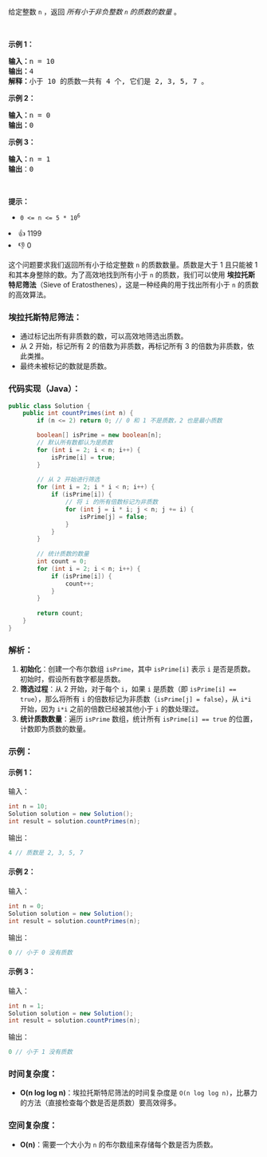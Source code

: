 <p>给定整数 <code>n</code> ，返回 <em>所有小于非负整数&nbsp;<code>n</code>&nbsp;的质数的数量</em> 。</p>

<p>&nbsp;</p>

<p><strong>示例 1：</strong></p>

<pre>
<strong>输入：</strong>n = 10
<strong>输出：</strong>4
<strong>解释：</strong>小于 10 的质数一共有 4 个, 它们是 2, 3, 5, 7 。
</pre>

<p><strong>示例 2：</strong></p>

<pre>
<strong>输入：</strong>n = 0
<strong>输出：</strong>0
</pre>

<p><strong>示例 3：</strong></p>

<pre>
<strong>输入：</strong>n = 1
<strong>输出</strong>：0
</pre>

<p>&nbsp;</p>

<p><strong>提示：</strong></p>

<ul> 
 <li><code>0 &lt;= n &lt;= 5 * 10<sup>6</sup></code></li> 
</ul>

<div><li>👍 1199</li><li>👎 0</li></div>

这个问题要求我们返回所有小于给定整数 `n` 的质数数量。质数是大于 1 且只能被 1 和其本身整除的数。为了高效地找到所有小于 `n` 的质数，我们可以使用 **埃拉托斯特尼筛法**（Sieve of Eratosthenes），这是一种经典的用于找出所有小于 `n` 的质数的高效算法。

### 埃拉托斯特尼筛法：
- 通过标记出所有非质数的数，可以高效地筛选出质数。
- 从 2 开始，标记所有 2 的倍数为非质数，再标记所有 3 的倍数为非质数，依此类推。
- 最终未被标记的数就是质数。

### 代码实现（Java）：

```java
public class Solution {
    public int countPrimes(int n) {
        if (n <= 2) return 0; // 0 和 1 不是质数，2 也是最小质数

        boolean[] isPrime = new boolean[n];
        // 默认所有数都认为是质数
        for (int i = 2; i < n; i++) {
            isPrime[i] = true;
        }
        
        // 从 2 开始进行筛选
        for (int i = 2; i * i < n; i++) {
            if (isPrime[i]) {
                // 将 i 的所有倍数标记为非质数
                for (int j = i * i; j < n; j += i) {
                    isPrime[j] = false;
                }
            }
        }
        
        // 统计质数的数量
        int count = 0;
        for (int i = 2; i < n; i++) {
            if (isPrime[i]) {
                count++;
            }
        }
        
        return count;
    }
}
```

### 解析：
1. **初始化**：创建一个布尔数组 `isPrime`，其中 `isPrime[i]` 表示 `i` 是否是质数。初始时，假设所有数字都是质数。
2. **筛选过程**：从 2 开始，对于每个 `i`，如果 `i` 是质数（即 `isPrime[i] == true`），那么将所有 `i` 的倍数标记为非质数（`isPrime[j] = false`），从 `i*i` 开始，因为 `i*i` 之前的倍数已经被其他小于 `i` 的数处理过。
3. **统计质数数量**：遍历 `isPrime` 数组，统计所有 `isPrime[i] == true` 的位置，计数即为质数的数量。

### 示例：
#### 示例 1：
输入：
```java
int n = 10;
Solution solution = new Solution();
int result = solution.countPrimes(n);
```
输出：
```java
4 // 质数是 2, 3, 5, 7
```

#### 示例 2：
输入：
```java
int n = 0;
Solution solution = new Solution();
int result = solution.countPrimes(n);
```
输出：
```java
0 // 小于 0 没有质数
```

#### 示例 3：
输入：
```java
int n = 1;
Solution solution = new Solution();
int result = solution.countPrimes(n);
```
输出：
```java
0 // 小于 1 没有质数
```

### 时间复杂度：
- **O(n log log n)**：埃拉托斯特尼筛法的时间复杂度是 `O(n log log n)`，比暴力的方法（直接检查每个数是否是质数）要高效得多。

### 空间复杂度：
- **O(n)**：需要一个大小为 `n` 的布尔数组来存储每个数是否为质数。